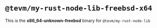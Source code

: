 # `@tevm/my-rust-node-lib-freebsd-x64`

This is the **x86_64-unknown-freebsd** binary for `@tevm/my-rust-node-lib`
